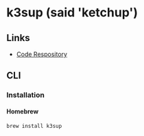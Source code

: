 # k3sup (said 'ketchup')

## Links

- [Code Respository](https://github.com/alexellis/k3sup)

## CLI

### Installation

#### Homebrew

```sh
brew install k3sup
```
